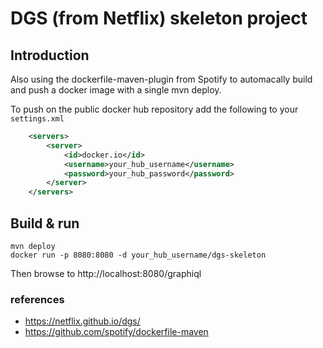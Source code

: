 # DGS (from Netflix) skeleton project

## Introduction

Also using the dockerfile-maven-plugin from Spotify to automacally build and push a docker image with a single mvn deploy.

To push on the public docker hub repository add the following to your `settings.xml`

```xml
	<servers>
		<server>
			<id>docker.io</id>
			<username>your_hub_username</username>
			<password>your_hub_password</password>
		</server>
	</servers>
```

## Build & run

```
mvn deploy
docker run -p 8080:8080 -d your_hub_username/dgs-skeleton
```

Then browse to http://localhost:8080/graphiql

### references

- https://netflix.github.io/dgs/
- https://github.com/spotify/dockerfile-maven
